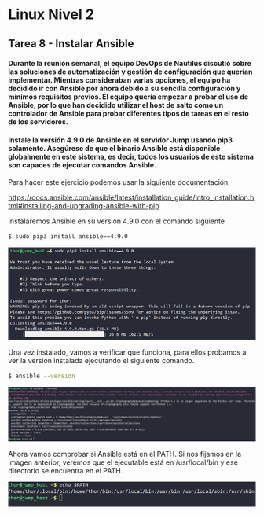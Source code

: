 # Linux Nivel 2

## Tarea 8 - Instalar Ansible

#### Durante la reunión semanal, el equipo DevOps de Nautilus discutió sobre las soluciones de automatización y gestión de configuración que querían implementar. Mientras consideraban varias opciones, el equipo ha decidido ir con Ansible por ahora debido a su sencilla configuración y mínimos requisitos previos. El equipo quería empezar a probar el uso de Ansible, por lo que han decidido utilizar el host de salto como un controlador de Ansible para probar diferentes tipos de tareas en el resto de los servidores.

#### Instale la versión 4.9.0 de Ansible en el servidor Jump usando pip3 solamente. Asegúrese de que el binario Ansible está disponible globalmente en este sistema, es decir, todos los usuarios de este sistema son capaces de ejecutar comandos Ansible.

Para hacer este ejercicio podemos usar la siguiente documentación:

https://docs.ansible.com/ansible/latest/installation_guide/intro_installation.html#installing-and-upgrading-ansible-with-pip

Instalaremos Ansible en su versión 4.9.0 con el comando siguiente

```bash
$ sudo pip3 install ansible==4.9.0
```

![Instalar Ansible](/img/LINUX/LinuxL02/Task08_01_pip3.png)

Una vez instalado, vamos a verificar que funciona, para ellos probamos a ver la versión instalada ejecutando el siguiente comando.

```bash
$ ansible --version
```

![Verifircar versión de Ansible](/img/LINUX/LinuxL02/Task08_02_ansible_version.png)

Ahora vamos comprobar si Ansible está en el PATH. Si nos fijamos en la imagen anterior, veremos que el ejecutable está en /usr/local/bin y ese directorio se encuentra en el PATH.

![Comprobar PATH](/img/LINUX/LinuxL02/Task08_03_path.png)
